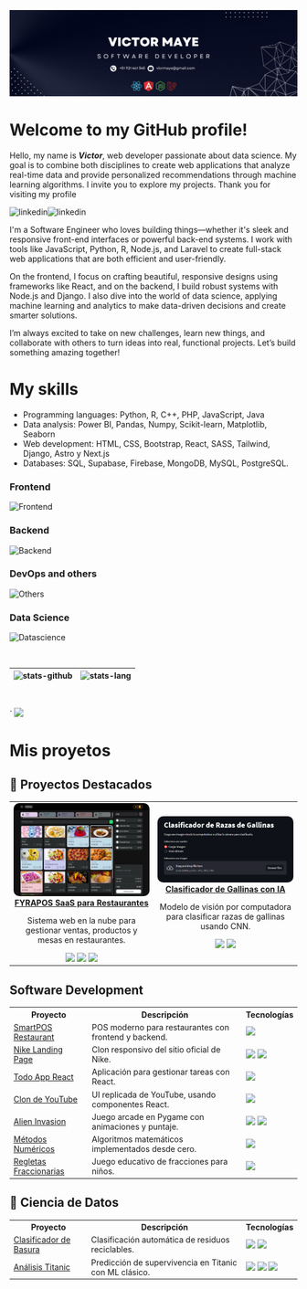![cover](./cover.png)

# Welcome to my GitHub profile!

Hello, my name is **_Victor_**, web developer passionate about data science. My goal is to combine both disciplines to create web applications that analyze real-time data and provide personalized recommendations through machine learning algorithms. I invite you to explore my projects. Thank you for visiting my profile

<p>
   <a href="https://www.linkedin.com/in/victor-fullstack/">
      <img align="left" alt="linkedin" src="https://img.shields.io/badge/LinkedIn-0077B5?style=for-the-badge&logo=linkedin&logoColor=white" />
   </a>
   <a class="color:red;font-weight:bold" href="https://valece.vercel.app">
      <img align="left" alt="linkedin" src="https://img.shields.io/badge/PORTFOLIO%20-20B2AA?style=for-the-badge" />
   </a>
</p>

</br>

<p>
   
I'm a Software Engineer who loves building things—whether it's sleek and responsive front-end interfaces or powerful back-end systems. I work with tools like JavaScript, Python, R, Node.js, and Laravel to create full-stack web applications that are both efficient and user-friendly.

On the frontend, I focus on crafting beautiful, responsive designs using frameworks like React, and on the backend, I build robust systems with Node.js and Django. I also dive into the world of data science, applying machine learning and analytics to make data-driven decisions and create smarter solutions.

I’m always excited to take on new challenges, learn new things, and collaborate with others to turn ideas into real, functional projects. Let’s build something amazing together!

</p>

# My skills

- Programming languages: Python, R, C++, PHP, JavaScript, Java
- Data analysis: Power BI, Pandas, Numpy, Scikit-learn, Matplotlib, Seaborn
- Web development: HTML, CSS, Bootstrap, React, SASS, Tailwind, Django, Astro y Next.js
- Databases: SQL, Supabase, Firebase, MongoDB, MySQL, PostgreSQL.

<!-- * Machine Learning: Regresión, Clasificación, Agrupamiento, Redes neuronales
* Procesamiento de Lenguaje Natural (NLP): NLTK, Spacy
* Big Data: Hadoop, Spark -->

### Frontend

![Frontend](https://skills-icons.vercel.app/api/icons?i=nextjs,reactjs,astro,reactnative,js,ts,css,html,vite,angularjs,streamlit,tailwindcss,bootstrap,shadcnui,materialui,nextui,chartjs,swiper,reactquery,redux,zustand)

### Backend

![Backend](https://skills-icons.vercel.app/api/icons?i=node,php,python,java,expressjs,nestjs,fastapi,laravel,mongodb,mysql,postgresql,sqlite,prisma,jwt,socketio,supabase)

### DevOps and others

![Others](https://skills-icons.vercel.app/api/icons?i=linux,archlinux,ubuntu,digitalocean,netlify,railway,render,docker,figma,postman,cpp,git,swagger,xampp)

### Data Science

![Datascience](https://skills-icons.vercel.app/api/icons?i=python,r,anaconda,pandas,scikitlearn,tensorflow)

<br/>

| ![stats-github](https://github-readme-stats.vercel.app/api?username=valec3&show_icons=true&include_all_commits=true&theme=algolia) | ![stats-lang](<https://github-readme-stats.vercel.app/api/top-langs/?username=valec3&layout=compact&theme=radical&hide=jupyter%20notebook,jupyter%20notebook%20(ipython),html>) |
| ---------------------------------------------------------------------------------------------------------------------------------- | ------------------------------------------------------------------------------------------------------------------------------------------------------------------------------- |

<br/>

<p align="left"><a href`="#">`
  <img src="https://github-profile-trophy.vercel.app/?username=valec3&margin-w=28&margin-h=15&theme=nord" />
</p>

# Mis proyetos

## 🌟 Proyectos Destacados

<div align="center">
      <table>
        <tr>
          <td align="center" width="45%">
            <img
              src="./assets/fyrapos.png"
              alt="POS SaaS"
              style="border-radius: 10px"
            /><br />
            <strong
              ><a href="https://fyrapos.software/"
                >FYRAPOS SaaS para Restaurantes</a
              ></strong
            ><br />
            <p style="font-size: 14px">
              Sistema web en la nube para gestionar ventas, productos y mesas en
              restaurantes.
            </p>
            <img
              src="https://img.shields.io/badge/React-20232A?logo=react&logoColor=61DAFB"
            />
            <img
              src="https://img.shields.io/badge/Node.js-339933?logo=node.js&logoColor=white"
            />
            <img
              src="https://img.shields.io/badge/MySQL-4479A1?logo=mysql&logoColor=white"
            />
          </td>
          <td align="center" width="45%">
            <img
              src="./assets/quegallina.png"
              alt="Clasificador Gallinas"
              style="border-radius: 10px"
            /><br />
            <strong
              ><a href="https://github.com/valec3/clasificador_gallinas"
                >Clasificador de Gallinas con IA</a
              ></strong
            ><br />
            <p style="font-size: 14px">
              Modelo de visión por computadora para clasificar razas de gallinas
              usando CNN.
            </p>
            <img
              src="https://img.shields.io/badge/Python-3776AB?logo=python&logoColor=white"
            />
            <img
              src="https://img.shields.io/badge/TensorFlow-FF6F00?logo=tensorflow&logoColor=white"
            />
          </td>
        </tr>
      </table>
    </div>

## Software Development

<table>
   <tr>
      <th>Proyecto</th>
      <th>Descripción</th>
      <th>Tecnologías</th>
   </tr>
   <tr>
      <td>
         <a href="https://pos-restaurant-knia.vercel.app/"
         >SmartPOS Restaurant</a
         >
      </td>
      <td>POS moderno para restaurantes con frontend y backend.</td>
      <td>
         <img
         src="https://img.shields.io/badge/React-20232A?logo=react&logoColor=61DAFB"
         />
      </td>
   </tr>
   <tr>
      <td>
         <a href="https://github.com/valec3/Nike-web-clon"
         >Nike Landing Page</a
         >
      </td>
      <td>Clon responsivo del sitio oficial de Nike.</td>
      <td>
         <img
         src="https://img.shields.io/badge/HTML5-E34F26?logo=html5&logoColor=white"
         />
         <img
         src="https://img.shields.io/badge/CSS3-1572B6?logo=css3&logoColor=white"
         />
      </td>
   </tr>
   <tr>
      <td>
         <a href="https://github.com/valec3/TodoAppReact">Todo App React</a>
      </td>
      <td>Aplicación para gestionar tareas con React.</td>
      <td>
         <img
         src="https://img.shields.io/badge/React-20232A?logo=react&logoColor=61DAFB"
         />
      </td>
   </tr>
   <tr>
      <td>
         <a href="https://github.com/valec3/YT-clone">Clon de YouTube</a>
      </td>
      <td>UI replicada de YouTube, usando componentes React.</td>
      <td>
         <img
         src="https://img.shields.io/badge/React-20232A?logo=react&logoColor=61DAFB"
         />
      </td>
   </tr>
   <tr>
      <td>
         <a href="https://github.com/valec3/Python-Alien-Invasion"
         >Alien Invasion</a
         >
      </td>
      <td>Juego arcade en Pygame con animaciones y puntaje.</td>
      <td>
         <img
         src="https://img.shields.io/badge/Python-3776AB?logo=python&logoColor=white"
         />
         <img
         src="https://img.shields.io/badge/Pygame-222?logo=python&logoColor=white"
         />
      </td>
   </tr>
   <tr>
      <td>
         <a href="https://github.com/valec3/methods_numeric"
         >Métodos Numéricos</a
         >
      </td>
      <td>Algoritmos matemáticos implementados desde cero.</td>
      <td>
         <img
         src="https://img.shields.io/badge/Python-3776AB?logo=python&logoColor=white"
         />
      </td>
   </tr>
   <tr>
      <td>
         <a href="https://github.com/valec3/Game_py_Regletas_fraccionarias"
         >Regletas Fraccionarias</a
         >
      </td>
      <td>Juego educativo de fracciones para niños.</td>
      <td>
         <img
         src="https://img.shields.io/badge/Python-3776AB?logo=python&logoColor=white"
         />
      </td>
   </tr>
</table>

## 🐍 Ciencia de Datos

<table>
      <tr>
        <th>Proyecto</th>
        <th>Descripción</th>
        <th>Tecnologías</th>
      </tr>
      <tr>
        <td>
          <a href="https://github.com/valec3/clasificador_basura"
            >Clasificador de Basura</a
          >
        </td>
        <td>Clasificación automática de residuos reciclables.</td>
        <td>
          <img
            src="https://img.shields.io/badge/Python-3776AB?logo=python&logoColor=white"
          />
          <img
            src="https://img.shields.io/badge/TensorFlow-FF6F00?logo=tensorflow&logoColor=white"
          />
        </td>
      </tr>
      <tr>
        <td>
          <a href="https://github.com/valec3/Titanic_DA">Análisis Titanic</a>
        </td>
        <td>Predicción de supervivencia en Titanic con ML clásico.</td>
        <td>
          <img
            src="https://img.shields.io/badge/Python-3776AB?logo=python&logoColor=white"
          />
          <img
            src="https://img.shields.io/badge/Pandas-150458?logo=pandas&logoColor=white"
          />
          <img
            src="https://img.shields.io/badge/Scikit--learn-F7931E?logo=scikit-learn&logoColor=white"
          />
        </td>
      </tr>
    </table>
